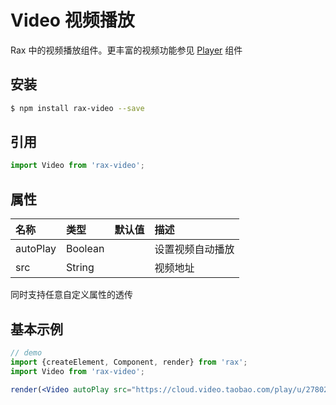# Video 视频播放

Rax 中的视频播放组件。更丰富的视频功能参见 [Player](/guide/player) 组件

## 安装

```bash
$ npm install rax-video --save
```

## 引用

```jsx
import Video from 'rax-video';
```

## 属性

| 名称       | 类型      | 默认值  | 描述       |
| :------- | :------ | :--- | :------- |
| autoPlay | Boolean |      | 设置视频自动播放 |
| src      | String  |      | 视频地址     |

同时支持任意自定义属性的透传

## 基本示例

```jsx
// demo
import {createElement, Component, render} from 'rax';
import Video from 'rax-video';

render(<Video autoPlay src="https://cloud.video.taobao.com/play/u/2780279213/p/1/e/6/t/1/d/ld/36255062.mp4" />);
```
